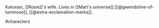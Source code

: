 Kalosian, [[Rosie]]'s wife. Lives in [[Mart's universe]].[[@gwendoline-of-luminose]], [[@extra-exclamation-marks]].

#characters 